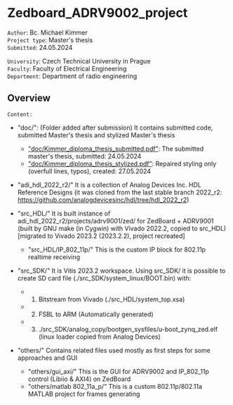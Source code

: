 # Zedboard_ADRV9002_project
`Author`: Bc. Michael Kimmer\
`Project type`: Master's thesis\
`Submitted`: 24.05.2024

`University`: Czech Technical University in Prague\
`Faculty`: Faculty of Electrical Engineering\
`Department`: Department of radio engineering


## Overview
`Content:`
- "doc/": (Folder added after submission) It contains submitted code, submitted Master's thesis and stylized Master's thesis
    - ["doc/Kimmer_diploma_thesis_submitted.pdf"](./doc/Kimmer_diploma_thesis_submitted.pdf): The submitted master's thesis, submitted: 24.05.2024
    - ["doc/Kimmer_diploma_thesis_stylized.pdf"](./doc/Kimmer_diploma_thesis_stylized.pdf): Repaired styling only (overfull lines, typos), created: 27.05.2024

- "adi_hdl_2022_r2/" It is a collection of Analog Devices Inc. HDL Reference Designs (it was cloned from the last stable branch 2022_r2: https://github.com/analogdevicesinc/hdl/tree/hdl_2022_r2)
- "src_HDL/" It is built instance of adi_hdl_2022_r2/projects/adrv9001/zed/ for ZedBoard + ADRV9001 (built by GNU make (in Cygwin) with Vivado 2022.2, copied to src_HDL) [migrated to Vivado 2023.2 (2023.2.2), project recreated]
    - "src_HDL/IP_802_11p/" This is the custom IP block for 802.11p realtime receiving
- "src_SDK/" It is Vitis 2023.2 workspace. Using src_SDK/ it is possible to create SD card file (./src_SDK/system_linux/BOOT.bin) with: 
    - 1. Bitstream from Vivado (./src_HDL/system_top.xsa)
    - 2. FSBL to ARM (Automatically generated)
    - 3. ./src_SDK/analog_copy/bootgen_sysfiles/u-boot_zynq_zed.elf (linux loader copied from Analog Devices)
- "others/" Contains related files used mostly as first steps for some approaches and GUI 
    - "others/gui_axi/" This is the GUI for ADRV9002 and IP_802_11p control (Libiio & AXI4) on ZedBoard
    - "others/matlab 802_11a_p/" This is a custom 802.11p/802.11a MATLAB project for frames generating 

